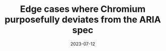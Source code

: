 ---
title: Edge cases where Chromium purposefully deviates from the ARIA spec
description: There are times where browsers may not follow the ARIA spec to the letter, such as for performance. We will take a look at some Chromium-specific edge cases here.
date: 2023-07-12
tags:
  - Accessibility
layout: layouts/post.njk
---